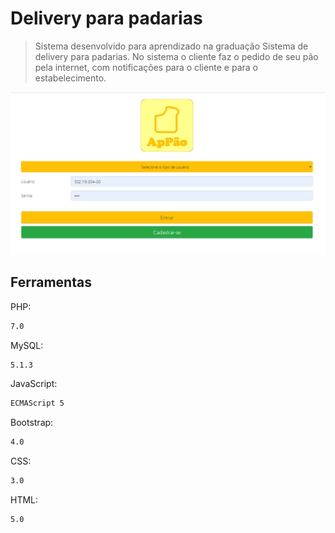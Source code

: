 # Delivery para padarias
> Sistema desenvolvido para aprendizado na graduação
> Sistema de delivery para padarias. No sistema o cliente faz o pedido de seu pão pela internet, com notificações para o cliente e para o estabelecimento.

![](previews.png)

## Ferramentas

PHP:

```sh
7.0
```

MySQL:

```sh
5.1.3
```

JavaScript:

```sh
ECMAScript 5
```

Bootstrap:

```sh
4.0
```

CSS:

```sh
3.0
```

HTML:

```sh
5.0
```
